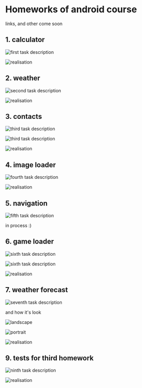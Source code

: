 # Homeworks of android course

 links, and other come soon

## 1. calculator
![first task description](screenshots/tasks/1_task_description.png)

![realisation](calc)

## 2. weather


![second task description](screenshots/tasks/2_task_description.png)

![realisation](https://github.com/sergalb/android-2019/tree/second_homework/Weather)


## 3. contacts

![third task description](screenshots/tasks/3_task_description_1.png)

![third task description](screenshots/tasks/3_task_description_2.png)

![realisation](https://github.com/sergalb/android-2019/tree/third/Contacts)


## 4. image loader

![fourth task description](screenshots/tasks/4_task_description.png)

![realisation](ImageLoader)



## 5. navigation

![fifth task description](screenshots/tasks/5_task_description.png)

in process :)


## 6. game loader

![sixth task description](screenshots/tasks/6_task_description_1.png)

![sixth task description](screenshots/tasks/6_task_description_2.png)

![realisation](GameLoader)


## 7. weather forecast

![seventh task description](screenshots/tasks/7_task_description.png)

and how it's look

![landscape](screenshots/forecast_portrait.jpg)

![portrait](screenshots/forecast_landscape.jpg)

![realisation](weather)



## 9. tests for third homework

![ninth task description](screenshots/tasks/9_task_description.png)

![realisation](Contacts)